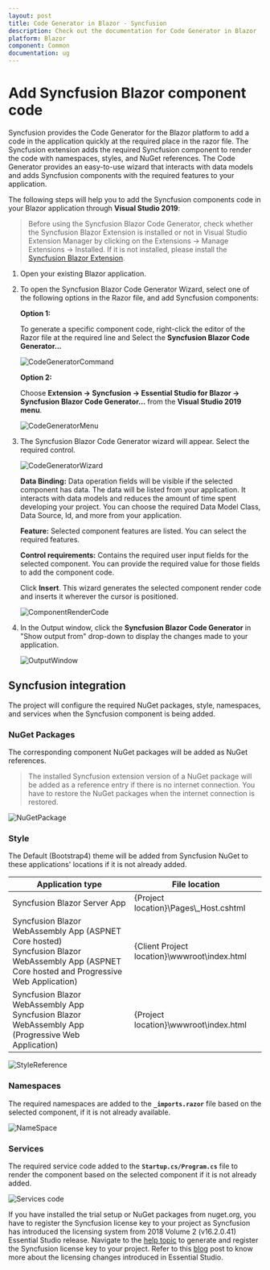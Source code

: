 ```yaml
---
layout: post
title: Code Generator in Blazor - Syncfusion
description: Check out the documentation for Code Generator in Blazor
platform: Blazor
component: Common
documentation: ug
---
```


# Add Syncfusion Blazor component code

Syncfusion provides the Code Generator for the Blazor platform to add a code in the application quickly at the required place in the razor file. The Syncfusion extension adds the required Syncfusion component to render the code with namespaces, styles, and NuGet references. The Code Generator provides an easy-to-use wizard that interacts with data models and adds Syncfusion components with the required features to your application.

The following steps will help you to add the Syncfusion components code in your Blazor application through **Visual Studio 2019**:

> Before using the Syncfusion Blazor Code Generator, check whether the Syncfusion Blazor Extension is installed or not in Visual Studio Extension Manager by clicking on the Extensions -> Manage Extensions -> Installed. If it is not installed, please install the [Syncfusion Blazor Extension](https://blazor.syncfusion.com/documentation/visual-studio-integration/visual-studio-extensions/download-and-installation/).

1. Open your existing Blazor application.

2. To open the Syncfusion Blazor Code Generator Wizard, select one of the following options in the Razor file, and add Syncfusion components:

   **Option 1:**

   To generate a specific component code, right-click the editor of the Razor file at the required line and Select the **Syncfusion Blazor Code Generator...**

   ![CodeGeneratorCommand](../images/Code-Generator-Command.PNG)

   **Option 2:**

   Choose **Extension -> Syncfusion -> Essential Studio for Blazor -> Syncfusion Blazor Code Generator...** from the **Visual Studio 2019 menu**.

   ![CodeGeneratorMenu](../images/Code-Generator-Menu.PNG)

3. The Syncfusion Blazor Code Generator wizard will appear. Select the required control.

    ![CodeGeneratorWizard](../images/Code-Generator-MainWizard.png)

    **Data Binding:** Data operation fields will be visible if the selected component has data. The data will be listed from your application. It interacts with data models and reduces the amount of time spent developing your project. You can choose the required Data Model Class, Data Source, Id, and more from your application.

    **Feature:** Selected component features are listed. You can select the required features.

    **Control requirements:** Contains the required user input fields for the selected component. You can provide the required value for those fields to add the component code.

    Click **Insert**. This wizard generates the selected component render code and inserts it wherever the cursor is positioned.

    ![ComponentRenderCode](../images/Code-Generator-ComponentRenderCode.PNG)

4. In the Output window, click the **Syncfusion Blazor Code Generator** in "Show output from" drop-down to display the changes made to your application.

   ![OutputWindow](../images/Code-Generator-OutputWindow.PNG)

## Syncfusion integration

The project will configure the required NuGet packages, style, namespaces, and services when the Syncfusion component is being added.

### NuGet Packages

The corresponding component NuGet packages will be added as NuGet references.

> The installed Syncfusion extension version of a NuGet package will be added as a reference entry if there is no internet connection. You have to restore the NuGet packages when the internet connection is restored.

![NuGetPackage](../images/Code-Generator-NuGetPackage.PNG)

### Style

The Default (Bootstrap4) theme will be added from Syncfusion NuGet to these applications' locations if it is not already added.

| Application type  | File location  |
|---|---|
| Syncfusion Blazor Server App | {Project location}\Pages\\_Host.cshtml |
| Syncfusion Blazor WebAssembly App (ASPNET Core hosted) <br/> Syncfusion Blazor WebAssembly App (ASPNET Core hosted and Progressive Web Application) | {Client Project location}\wwwroot\index.html  |
| Syncfusion Blazor WebAssembly App <br/> Syncfusion Blazor WebAssembly App (Progressive Web Application) | {Project location}\wwwroot\index.html|

![StyleReference](../images/Code-Generator-CDNLink.PNG)

### Namespaces

The required namespaces are added to the **`_imports.razor`** file based on the selected component, if it is not already available.

![NameSpace](../images/Code-Generator-NameSpace.PNG)

### Services

The required service code added to the **`Startup.cs/Program.cs`** file to render the component based on the selected component if it is not already added.

![Services code](../images/Code-Generator-ServicesCode.PNG)

If you have installed the trial setup or NuGet packages from nuget.org, you have to register the Syncfusion license key to your project as Syncfusion has introduced the licensing system from 2018 Volume 2 (v16.2.0.41) Essential Studio release. Navigate to the [help topic](https://help.syncfusion.com/common/essential-studio/licensing/license-key#how-to-generate-syncfusion-license-key) to generate and register the Syncfusion license key to your project. Refer to this [blog](https://blog.syncfusion.com/post/Whats-New-in-2018-Volume-2-Licensing-Changes-in-the-1620x-Version-of-Essential-Studio.aspx?_ga=2.11237684.1233358434.1587355730-230058891.1567654773) post to know more about the licensing changes introduced in Essential Studio.